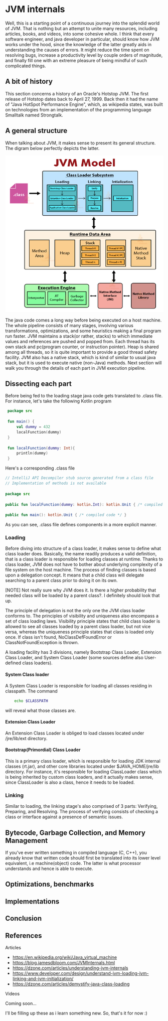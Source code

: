 # JVM internals

Well, this is a starting point of a continuous journey into the splendid world of JVM. That is nothing but an attempt to unite many resources, including articles,
books, and videos, into some cohesive whole. I think that every software engineer, and java developer in particular, 
should know how JVM works under the hood, since the knowledge of the latter greatly aids in understanding the causes of errors. 
It might reduce the time spent on resolving bugs, increase a productivity level by couple orders 
of magnitude, and finally fill one with an extreme pleasure of being mindful of such complicated things. 


## A bit of history
This section concerns a history of an Oracle's Hotstop JVM. The first release of Hotstop dates back to April 27, 1999. Back then it had the name of "Java HotSpot Performance Engine", which, as wikipedia states, was built on technologies from an implementation of the programming language Smalltalk named Strongtalk.

## A general structure
When talking about JVM, it makes sense to present its general structure. The digram below
perfectly depicts the latter.

<img src="assets/JVM-Model.jpg" width="650" height="500">

The java code comes a long way before being executed on a host machine. The whole 
pipeline consists of many stages, involving various transformations, optimizations, and some 
heuristics making a final program run faster. JVM maintains a stack(or rather, stacks)
to which immediate values and references are pushed and popped from. Each thread has its own
stack and pc(program counter, or instruction pointer). Heap is 
shared among all threads, so it is quite important to provide a good thread safety facility.
JVM also has a native stack, which is kind of similar to usual java stack, but it is 
used to execute native (non-Java) methods. Next section will walk you through
the details of each part in JVM execution pipeline.

## Dissecting each part
Before being fed to the loading stage java code gets translated to 
.class file. For instance, let's take the following Kotlin program

```kotlin
 package src

 fun main() {
     val dummy = 432
     localFunction(dummy)
 }

 fun localFunction(dummy: Int){
     println(dummy)
 }

```
Here's a corresponding .class file

```kotlin
// IntelliJ API Decompiler stub source generated from a class file
// Implementation of methods is not available

package src

public fun localFunction(dummy: kotlin.Int): kotlin.Unit { /* compiled code */ }

public fun main(): kotlin.Unit { /* compiled code */ }

```

As you can see, .class file defines components in a more explicit manner.


### Loading
Before diving into structure of a class loader, it makes sense to 
define what class loader does. Basically, the name readily produces a valid
definition, that is a class loader is responsible for loading classes at runtime.
Thanks to class loader, JVM does not have to bother about underlying complexity 
of a file system on the host machine. The process of finding classes is based upon a delegation concept.
It means that a child class will delegate searching to a parent class prior
 to doing it on its own. <br>

[NOTE] Not really sure why JVM does it. Is there a higher probability
that needed class will be loaded by a parent class?. I definitely should look that up. 

The principle of delegation is not the only one the JVM class loader conforms to.
The principles of visibility and uniqueness also encompass a set of 
class loading laws. Visibility principle states that child class loader is allowed to see 
all classes loaded by a parent class loader, but not vice versa, whereas the uniqueness
principle states that class is loaded only once. If class isn't found, NoClassDefFoundError or ClassNotFoundException is 
thrown. <br>

A loading facility has 3 divisions, namely Bootstrap Class Loader, Extension Class Loader, and 
System Class Loader (some sources define also User-defined class loaders). 

#### System Class loader
A System Class Loader is responsible for loading all classes residing in classpath.
The command
```bash
    echo $CLASSPATH
```
will reveal what those classes are. 

#### Extension Class Loader
An Extension Class Loader is obliged to load classes located under 
/jre/lib/ext directory. 

#### Bootstrap(Primordial) Class Loader
This is a primary class loader, which is responsible for loading 
JDK internal classes (rt.jar), and other core libraries located under
$JAVA_HOME/jre/lib directory. For instance, it's responsible for loading 
ClassLoader class which is being inherited by custom class loaders, and it actually
makes sense, since ClassLoader is also a class, hence it needs to be loaded. 

### Linking
Similar to loading, the linking stage's also comprised of 3 parts: Verifying, Preparing, and Resolving.
The process of verifying consists of checking a class or interface against
a presence of semantic issues.

## Bytecode, Garbage Collection, and Memory Management
If you've ever written something in compiled language (C, C++), you already know that written code should first be translated into its 
lower level equivalent, i.e machine(object) code. The latter is what processor understands and hence is able to execute. 

## Optimizations, benchmarks

## Implementations

## Conclusion

## References

Articles
- https://en.wikipedia.org/wiki/Java_virtual_machine
- https://blog.jamesdbloom.com/JVMInternals.html
- https://dzone.com/articles/understanding-jvm-internals
- https://www.developer.com/design/understand-jvm-loading-jvm-linking-and-jvm-initialization/
- https://dzone.com/articles/demystify-java-class-loading

Videos

Coming soon...

I'll be filling up these as i learn something new. So, that's it for now :)
